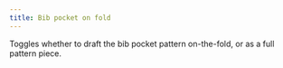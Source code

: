 ```yaml
---
title: Bib pocket on fold
---
```


Toggles whether to draft the bib pocket pattern on-the-fold, or as a full pattern piece.
